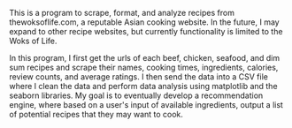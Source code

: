 This is a program to scrape, format, and analyze recipes from thewoksoflife.com, a reputable Asian cooking website. In the future, I may expand to other recipe websites, but currently functionality is limited to the Woks of Life.

In this program, I first get the urls of each beef, chicken, seafood, and dim sum recipes and scrape their names, cooking times, ingredients, calories, review counts, and average ratings.  I then send the data into a CSV file where I clean the data and perform data analysis using matplotlib and the seaborn libraries. My goal is to eventually develop a recommendation engine, where based on a user's input of available ingredients, output a list of potential recipes that they may want to cook.

